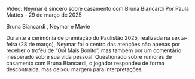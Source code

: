Vídeo: Neymar é sincero sobre casamento com Bruna Biancardi
Por Paula Mattos - 29 de março de 2025

Bruna Biancardi , Neymar e Mavie 

Durante a cerimônia de premiação do Paulistão 2025, realizada na sexta-feira (28 de março), Neymar foi o centro das atenções não apenas por receber o troféu de “Gol Mais Bonito”, mas também por um comentário inesperado sobre sua vida pessoal. Questionado sobre rumores de casamento com Bruna Biancardi, o jogador respondeu de forma descontraída, mas deixou margem para interpretações.
